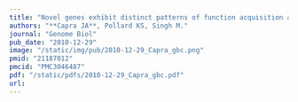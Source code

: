 ```yaml
---
title: "Novel genes exhibit distinct patterns of function acquisition and network integration"
authors: "**Capra JA**, Pollard KS, Singh M."
journal: "Genome Biol"
pub_date: "2010-12-29"
image: "/static/img/pub/2010-12-29_Capra_gbc.png"
pmid: "21187012"
pmcid: "PMC3046487"
pdf: "/static/pdfs/2010-12-29_Capra_gbc.pdf"
url: 
---
```

